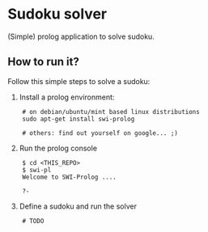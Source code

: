 # Sudoku solver
(Simple) prolog application to solve sudoku.

## How to run it?
Follow this simple steps to solve a sudoku:
1. Install a prolog environment:
```
    # on debian/ubuntu/mint based linux distributions
    sudo apt-get install swi-prolog

    # others: find out yourself on google... ;)
```

2. Run the prolog console
```
    $ cd <THIS_REPO>
    $ swi-pl
    Welcome to SWI-Prolog ....

    ?-
```

3. Define a sudoku and run the solver
```
    # TODO
```

